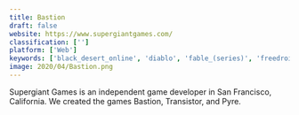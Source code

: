 ```yaml
---
title: Bastion
draft: false 
website: https://www.supergiantgames.com/
classification: ['']
platform: ['Web']
keywords: ['black_desert_online', 'diablo', 'fable_(series)', 'freedroidrpg', 'grim_dawn', 'guild_wars', 'magicka', 'marvel:avengers_alliance', 'nox', 'oceanhorn', 'pocket_legends', 'super_meat_boy', 'taichi_panda', 'the_promised_land_rpg', 'torchlight', 'world_of_warcraft']
image: 2020/04/Bastion.png
---
```

Supergiant Games is an independent game developer in San Francisco, California. We created the games Bastion, Transistor, and Pyre.